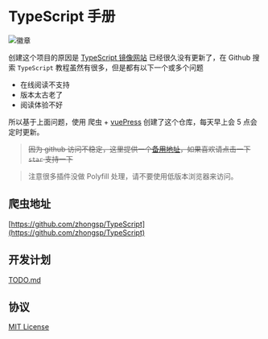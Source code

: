 # TypeScript 手册

![徽章](https://img.shields.io/badge/License-MIT-brightgreen)

创建这个项目的原因是 [TypeScript 镜像网站](https://www.tslang.cn/) 已经很久没有更新了，在 Github 搜索 `TypeScript` 教程虽然有很多，但是都有以下一个或多个问题

- 在线阅读不支持
- 版本太古老了
- 阅读体验不好

所以基于上面问题，使用 爬虫 + [vuePress](https://vuepress.vuejs.org/) 创建了这个仓库，每天早上会 5 点会定时更新。

> ~~因为 github 访问不稳定，这里提供一个[备用地址](https://tsc.yangliu.pub/)，如果喜欢请点击一下 `star` 支持一下~~

> 注意很多插件没做 Polyfill 处理，请不要使用低版本浏览器来访问。

## 爬虫地址

[https://github.com/zhongsp/TypeScript](https://github.com/zhongsp/TypeScript)

## 开发计划

[TODO.md](/TODO.md)


## 协议

[MIT License](/License)
